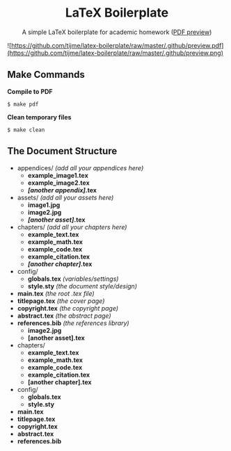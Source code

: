 <h1 align="center">LaTeX Boilerplate</h1>
<p align="center">A simple LaTeX boilerplate for academic homework (<a href="https://github.com/tijme/latex-boilerplate/raw/master/.github/preview.pdf">PDF preview</a>)</p>

![https://github.com/tijme/latex-boilerplate/raw/master/.github/preview.pdf](https://github.com/tijme/latex-boilerplate/raw/master/.github/preview.png)

## Make Commands

**Compile to PDF**

`$ make pdf`

**Clean temporary files**

`$ make clean`

## The Document Structure

* appendices/ *(add all your appendices here)*
    * **example_image1.tex**
    * **example_image2.tex**
    * ***[another appendix]*.tex**
* assets/ *(add all your assets here)*
    * **image1.jpg**
    * **image2.jpg**
    * ***[another asset]*.tex**
* chapters/ *(add all your chapters here)*
    * **example_text.tex**
    * **example_math.tex**
    * **example_code.tex**
    * **example_citation.tex**
    * ***[another chapter]*.tex**
* config/
    * **globals.tex** *(variables/settings)*
    * **style.sty** *(the document style/design)*
* **main.tex** *(the root .tex file)*
* **titlepage.tex** *(the cover page)*
* **copyright.tex** *(the copyright page)*
* **abstract.tex** *(the abstract page)*
* **references.bib** *(the references library)*
    * **image2.jpg**
    * **[another asset].tex**
* chapters/
    * **example_text.tex**
    * **example_math.tex**
    * **example_code.tex**
    * **example_citation.tex**
    * **[another chapter].tex**
* config/
    * **globals.tex**
    * **style.sty**
* **main.tex**
* **titlepage.tex**
* **copyright.tex**
* **abstract.tex**
* **references.bib**
